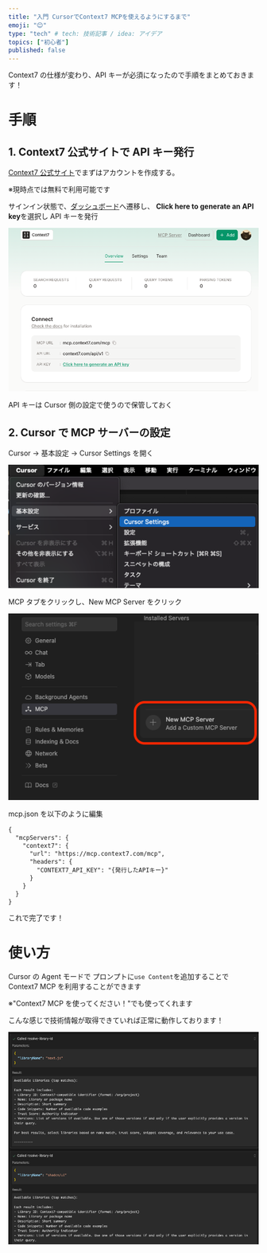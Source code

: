 ```yaml
---
title: "入門 CursorでContext7 MCPを使えるようにするまで"
emoji: "😊"
type: "tech" # tech: 技術記事 / idea: アイデア
topics: ["初心者"]
published: false
---
```


Context7 の仕様が変わり、API キーが必須になったので手順をまとめておきます！

# 手順

## 1. Context7 公式サイトで API キー発行

[Context7 公式サイト](https://context7.com/)でまずはアカウントを作成する。

※現時点では無料で利用可能です

サインイン状態で、[ダッシュボード](https://context7.com/dashboard)へ遷移し、
**Click here to generate an API key**を選択し API キーを発行

![ダッシュボード](/images/context7/account.png)

API キーは Cursor 側の設定で使うので保管しておく

## 2. Cursor で MCP サーバーの設定

Cursor → 基本設定 → Cursor Settings を開く

![Cursor Settings](/images/context7/cursorsettings.png)

MCP タブをクリックし、New MCP Server をクリック

![MCP Settings](/images/context7/mcp-settings.png)

mcp.json を以下のように編集

```
{
  "mcpServers": {
    "context7": {
      "url": "https://mcp.context7.com/mcp",
      "headers": {
        "CONTEXT7_API_KEY": "{発行したAPIキー}"
      }
    }
  }
}
```

これで完了です！

# 使い方

Cursor の Agent モードで プロンプトに`use Content`を追加することで Context7 MCP を利用することができます

※"Context7 MCP を使ってください！"でも使ってくれます

こんな感じで技術情報が取得できていれば正常に動作しております！

![Demo](/images/context7/demo.png)
